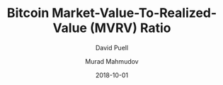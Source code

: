 ---
layout: writing
title: Bitcoin Market-Value-To-Realized-Value (MVRV) Ratio
date: 2018-10-01
categories: ['Investing']
author: ['David Puell', 'Murad Mahmudov']
excerpt: We believe that both market concepts and participants are crucial for Bitcoin’s game theory and price action, since the booms seem to expand the network via an exuberant viral gossip mechanism that broadcasts the existence of Bitcoin to the world population; while the busts, in the long-run, seem to reward individuals who chose to delay short-term financial gratification in the search for sound money. This very dichotomy, in our opinion, also explains the relevance and effectiveness of MVRV ratio.
external_url: https://blog.goodaudience.com/bitcoin-market-value-to-realized-value-mvrv-ratio-3ebc914dbaee
---